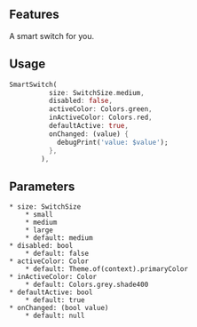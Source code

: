 <!-- 
This README describes the package. If you publish this package to pub.dev,
this README's contents appear on the landing page for your package.

For information about how to write a good package README, see the guide for
[writing package pages](https://dart.dev/guides/libraries/writing-package-pages). 

For general information about developing packages, see the Dart guide for
[creating packages](https://dart.dev/guides/libraries/create-library-packages)
and the Flutter guide for
[developing packages and plugins](https://flutter.dev/developing-packages). 
-->
## Features

A smart switch for you.

## Usage

```dart
SmartSwitch(
          size: SwitchSize.medium,
          disabled: false,
          activeColor: Colors.green,
          inActiveColor: Colors.red,
          defaultActive: true,
          onChanged: (value) {
            debugPrint('value: $value');
          },
        ),
```

## Parameters

    * size: SwitchSize
        * small
        * medium
        * large
        * default: medium
    * disabled: bool
        * default: false
    * activeColor: Color
        * default: Theme.of(context).primaryColor
    * inActiveColor: Color
        * default: Colors.grey.shade400
    * defaultActive: bool
        * default: true
    * onChanged: (bool value)
        * default: null
